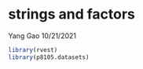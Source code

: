 strings and factors
================
Yang Gao
10/21/2021

``` r
library(rvest)
library(p8105.datasets)
```
